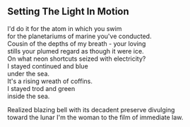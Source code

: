 Setting The Light In Motion
---------------------------
I'd do it for the atom in which you swim  
for the planetariums of marine you've conducted.  
Cousin of the depths of my breath - your loving  
stills your plumed regard as though it were ice.  
On what neon shortcuts seized with electricity?  
I stayed continued and blue  
under the sea.  
It's a rising wreath of coffins.  
I stayed trod and green  
inside the sea.  
  
Realized blazing bell with its decadent preserve divulging  
toward the lunar I'm the woman to the film of immediate law.  
